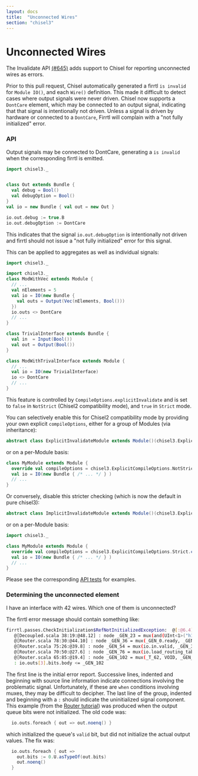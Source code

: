 ```yaml
---
layout: docs
title:  "Unconnected Wires"
section: "chisel3"
---
```


# Unconnected Wires

The Invalidate API [(#645)](https://github.com/freechipsproject/chisel3/pull/645) adds support to Chisel
for reporting unconnected wires as errors.

Prior to this pull request, Chisel automatically generated a firrtl `is invalid` for `Module IO()`, and each `Wire()` definition.
This made it difficult to detect cases where output signals were never driven.
Chisel now supports a `DontCare` element, which may be connected to an output signal, indicating that that signal is intentionally not driven.
Unless a signal is driven by hardware or connected to a `DontCare`, Firrtl will complain with a "not fully initialized" error.

### API

Output signals may be connected to DontCare, generating a `is invalid` when the corresponding firrtl is emitted.

```scala mdoc:invisible
import chisel3._
```
```scala mdoc:silent

class Out extends Bundle { 
  val debug = Bool()
  val debugOption = Bool()
}
val io = new Bundle { val out = new Out }
```

```scala mdoc:compile-only
io.out.debug := true.B
io.out.debugOption := DontCare
```

This indicates that the signal `io.out.debugOption` is intentionally not driven and firrtl should not issue a "not fully initialized"
error for this signal.

This can be applied to aggregates as well as individual signals:
```scala mdoc:invisible
import chisel3._
```
```scala mdoc:silent
import chisel3._
class ModWithVec extends Module {
  // ...
  val nElements = 5
  val io = IO(new Bundle {
    val outs = Output(Vec(nElements, Bool()))
  })
  io.outs <> DontCare
  // ...
}

class TrivialInterface extends Bundle {
  val in  = Input(Bool())
  val out = Output(Bool())
}

class ModWithTrivalInterface extends Module {
  // ...
  val io = IO(new TrivialInterface)
  io <> DontCare
  // ...
}
```

This feature is controlled by `CompileOptions.explicitInvalidate` and is set to `false` in `NotStrict` (Chisel2 compatibility mode),
and `true` in `Strict` mode.

You can selectively enable this for Chisel2 compatibility mode by providing your own explicit `compileOptions`,
either for a group of Modules (via inheritance):
```scala mdoc:silent
abstract class ExplicitInvalidateModule extends Module()(chisel3.ExplicitCompileOptions.NotStrict.copy(explicitInvalidate = true))
```
or on a per-Module basis:
```scala mdoc:silent
class MyModule extends Module {
  override val compileOptions = chisel3.ExplicitCompileOptions.NotStrict.copy(explicitInvalidate = true)
  val io = IO(new Bundle { /* ... */ } )
  // ...
}
```

Or conversely, disable this stricter checking (which is now the default in pure chisel3):
```scala mdoc:silent
abstract class ImplicitInvalidateModule extends Module()(chisel3.ExplicitCompileOptions.Strict.copy(explicitInvalidate = false))
```
or on a per-Module basis:
```scala mdoc:invisible:reset
import chisel3._
```
```scala mdoc:silent
class MyModule extends Module {
  override val compileOptions = chisel3.ExplicitCompileOptions.Strict.copy(explicitInvalidate = false)
  val io = IO(new Bundle { /* ... */ } )
  // ...
}
```

Please see the corresponding [API tests](https://github.com/freechipsproject/chisel3/blob/master/src/test/scala/chiselTests/InvalidateAPISpec.scala)
for examples.

### Determining the unconnected element

I have an interface with 42 wires.
Which one of them is unconnected?

The firrtl error message should contain something like:
```bash
firrtl.passes.CheckInitialization$RefNotInitializedException:  @[:@6.4] : [module Router]  Reference io is not fully initialized.
   @[Decoupled.scala 38:19:@48.12] : node _GEN_23 = mux(and(UInt<1>("h1"), eq(UInt<2>("h3"), _T_84)), _GEN_2, VOID) @[Decoupled.scala 38:19:@48.12]
   @[Router.scala 78:30:@44.10] : node _GEN_36 = mux(_GEN_0.ready, _GEN_23, VOID) @[Router.scala 78:30:@44.10]
   @[Router.scala 75:26:@39.8] : node _GEN_54 = mux(io.in.valid, _GEN_36, VOID) @[Router.scala 75:26:@39.8]
   @[Router.scala 70:50:@27.6] : node _GEN_76 = mux(io.load_routing_table_request.valid, VOID, _GEN_54) @[Router.scala 70:50:@27.6]
   @[Router.scala 65:85:@19.4] : node _GEN_102 = mux(_T_62, VOID, _GEN_76) @[Router.scala 65:85:@19.4]
   : io.outs[3].bits.body <= _GEN_102
```
The first line is the initial error report.
Successive lines, indented and beginning with source line information indicate connections involving the problematic signal.
Unfortunately, if these are `when` conditions involving muxes, they may be difficult to decipher.
The last line of the group, indented and beginning with a `:` should indicate the uninitialized signal component.
This example (from the [Router tutorial](https://github.com/ucb-bar/chisel-tutorial/blob/release/src/main/scala/examples/Router.scala))
was produced when the output queue bits were not initialized.
The old code was:
```scala
  io.outs.foreach { out => out.noenq() }
```
which initialized the queue's `valid` bit, but did not initialize the actual output values.
The fix was:
```scala
  io.outs.foreach { out =>
    out.bits := 0.U.asTypeOf(out.bits)
    out.noenq()
  }
```
